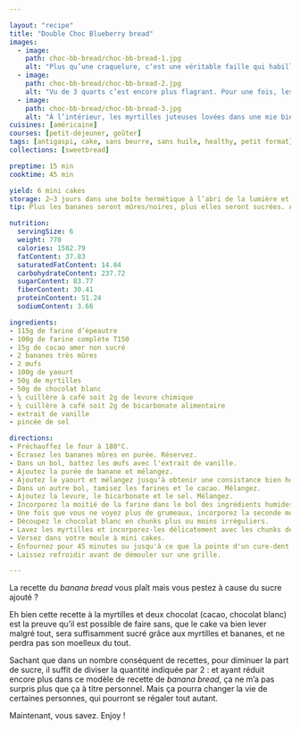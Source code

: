 ```yaml
---

layout: "recipe"
title: "Double Choc Blueberry bread"
images:
  - image:
    path: choc-bb-bread/choc-bb-bread-1.jpg
    alt: "Plus qu’une craquelure, c‘est une véritable faille qui habille le dessus de ce cake. On remarque bien évidemment les chunks de chocolat blanc qui contrastent avec la couleur cacao, mais il cache des myrtilles bien juteuses."
  - image:
    path: choc-bb-bread/choc-bb-bread-2.jpg
    alt: "Vu de 3 quarts c’est encore plus flagrant. Pour une fois, les myrtilles n’ont pas rendu leur jus à la surface vu leur quantité plus basse que d’habitude."
  - image:
    path: choc-bb-bread/choc-bb-bread-3.jpg
    alt: "À l’intérieur, les myrtilles juteuses lovées dans une mie bien aérienne, avec des chunks au chocolat pour amener un peu de croquant fondant."
cuisines: [américaine]
courses: [petit-déjeuner, goûter]
tags: [antigaspi, cake, sans beurre, sans huile, healthy, petit format]
collections: [sweetbread]

preptime: 15 min
cooktime: 45 min

yield: 6 mini cakes
storage: 2–3 jours dans une boîte hermétique à l’abri de la lumière et de la chaleur. 5 jours au frigo. 2 mois au congélateur.
tip: Plus les bananes seront mûres/noires, plus elles seront sucrées. À vous de voir si ça peut aussi jouer des fois que vous ne le trouviez pas assez.

nutrition:
  servingSize: 6
  weight: 770
  calories: 1582.79
  fatContent: 37.83
  saturatedFatContent: 14.84
  carbohydrateContent: 237.72
  sugarContent: 83.77
  fiberContent: 30.41
  proteinContent: 51.24
  sodiumContent: 3.66

ingredients:
- 115g de farine d’épeautre
- 100g de farine complète T150
- 15g de cacao amer non sucré
- 2 bananes très mûres
- 2 œufs
- 100g de yaourt
- 50g de myrtilles
- 50g de chocolat blanc
- ¼ cuillère à café soit 2g de levure chimique
- ¼ cuillère à café soit 2g de bicarbonate alimentaire
- extrait de vanille
- pincée de sel

directions:
- Préchauffez le four à 180°C.
- Écrasez les bananes mûres en purée. Réservez.
- Dans un bol, battez les œufs avec l'extrait de vanille. 
- Ajoutez la purée de banane et mélangez.
- Ajoutez le yaourt et mélangez jusqu'à obtenir une consistance bien homogène.
- Dans un autre bol, tamisez les farines et le cacao. Mélangez. 
- Ajoutez la levure, le bicarbonate et le sel. Mélangez. 
- Incorporez la moitié de la farine dans le bol des ingrédients humides à la maryse. 
- Une fois que vous ne voyez plus de grumeaux, incorporez la seconde moitié. Réservez.
- Découpez le chocolat blanc en chunks plus ou moins irréguliers.
- Lavez les myrtilles et incorporez-les délicatement avec les chunks de chocolat à la pâte.
- Versez dans votre moule à mini cakes. 
- Enfournez pour 45 minutes ou jusqu'à ce que la pointe d'un cure-dent ressorte sèche. 
- Laissez refroidir avant de démouler sur une grille. 

---
```


La recette du <i lang="en">banana bread</i> vous plaît mais vous pestez à cause du sucre ajouté&nbsp;?

Eh bien cette recette à la myrtilles et deux chocolat (cacao, chocolat blanc) est la preuve qu’il est possible de faire sans, que le cake va bien lever malgré tout, sera suffisamment sucré grâce aux myrtilles et bananes, et ne perdra pas son moelleux du tout. 

Sachant que dans un nombre conséquent de recettes, pour diminuer la part de sucre, il suffit de diviser la quantité indiquée par 2&nbsp;: et ayant réduit encore plus dans ce modèle de recette de <i lang="en">banana bread</i>, ça ne m’a pas surpris plus que ça à titre personnel. Mais ça pourra changer la vie de certaines personnes, qui pourront se régaler tout autant.

Maintenant, vous savez. Enjoy&nbsp;!